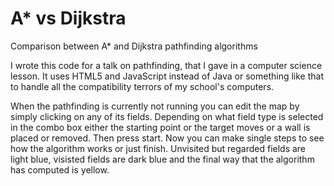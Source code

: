 # A* vs Dijkstra
Comparison between A* and Dijkstra pathfinding algorithms

I wrote this code for a talk on pathfinding, that I gave in a computer science lesson.
It uses HTML5 and JavaScript instead of Java or something like that to handle all the compatibility terrors of my school's computers.

When the pathfinding is currently not running you can edit the map by simply clicking on any of its fields. Depending on what field type is selected in the combo box either the starting point or the target moves or a wall is placed or removed.
Then press start. Now you can make single steps to see how the algorithm works or just finish. Unvisited but regarded fields are light blue, visisted fields are dark blue and the final way that the algorithm has computed is yellow. 
